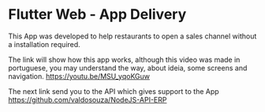 # Flutter Web - App Delivery

This App was developed to help restaurants to open  a sales channel without a installation required.

The link will show how this app works, although this video was made in portuguese, you may understand the way, about ideia, some screens and navigation.
https://youtu.be/MSU_yqoKGuw

The next link send you to the API which gives support to the App
https://github.com/valdosouza/NodeJS-API-ERP
